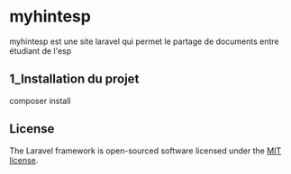 <h1>myhintesp</h1>
<a></a>

<p> myhintesp est une site laravel qui permet le partage de documents entre étudiant de l'esp </p>

<h2>1_Installation du projet</h2>
<p>composer install</p>


## License

The Laravel framework is open-sourced software licensed under the [MIT license](https://opensource.org/licenses/MIT).
